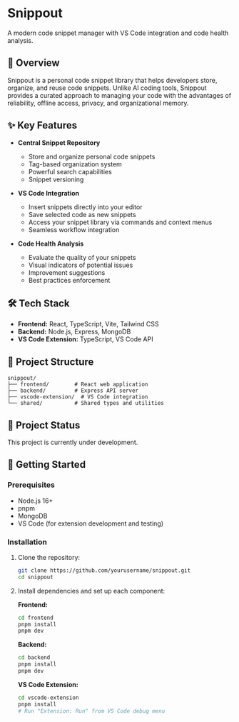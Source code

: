 # Snippout

A modern code snippet manager with VS Code integration and code health analysis.

## 🚀 Overview

Snippout is a personal code snippet library that helps developers store, organize, and reuse code snippets. Unlike AI coding tools, Snippout provides a curated approach to managing your code with the advantages of reliability, offline access, privacy, and organizational memory.

## ✨ Key Features

- **Central Snippet Repository**
  - Store and organize personal code snippets
  - Tag-based organization system
  - Powerful search capabilities
  - Snippet versioning

- **VS Code Integration**
  - Insert snippets directly into your editor
  - Save selected code as new snippets
  - Access your snippet library via commands and context menus
  - Seamless workflow integration

- **Code Health Analysis**
  - Evaluate the quality of your snippets
  - Visual indicators of potential issues
  - Improvement suggestions
  - Best practices enforcement

## 🛠️ Tech Stack

- **Frontend:** React, TypeScript, Vite, Tailwind CSS
- **Backend:** Node.js, Express, MongoDB
- **VS Code Extension:** TypeScript, VS Code API

## 📁 Project Structure

```
snippout/
├── frontend/        # React web application
├── backend/         # Express API server
├── vscode-extension/  # VS Code integration
└── shared/          # Shared types and utilities
```

## 🚧 Project Status

This project is currently under development.

## 🏁 Getting Started

### Prerequisites

- Node.js 16+
- pnpm
- MongoDB
- VS Code (for extension development and testing)

### Installation

1. Clone the repository:
   ```bash
   git clone https://github.com/yourusername/snippout.git
   cd snippout
   ```

2. Install dependencies and set up each component:

   **Frontend:**
   ```bash
   cd frontend
   pnpm install
   pnpm dev
   ```

   **Backend:**
   ```bash
   cd backend
   pnpm install
   pnpm dev
   ```

   **VS Code Extension:**
   ```bash
   cd vscode-extension
   pnpm install
   # Run "Extension: Run" from VS Code debug menu
   ```